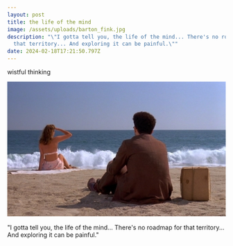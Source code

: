 ```yaml
---
layout: post
title: the life of the mind
image: /assets/uploads/barton_fink.jpg
description: "\"I gotta tell you, the life of the mind... There's no roadmap for
  that territory... And exploring it can be painful.\""
date: 2024-02-18T17:21:50.797Z
---
```

wistful thinking

![](/assets/uploads/barton_fink.jpg)

"I gotta tell you, the life of the mind... There's no roadmap for that territory... And exploring it can be painful."

